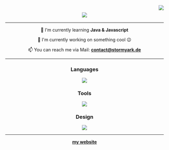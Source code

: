 <img align="right" src="https://visitor-badge.laobi.icu/badge?page_id=stormyark.stormyark" />

<h3 align="center">
    <img src="https://readme-typing-svg.herokuapp.com/?font=Righteous&size=35&center=true&vCenter=true&width=500&height=70&duration=4000&lines=Hi+There!+👋;+I'm+stormy!;" />
</h3>

---

<div align="center">

🌱 I'm currently learning **Java & Javascript**

🔭 I'm currently working on something cool :wink:

📫 You can reach me via Mail: **contact@stormyark.de**

 </div>

---

<h3 
    align="center"
    style="font-weight: bold">
    Languages
</h3>
<div
    align="center">
    <img src="https://skillicons.dev/icons?i=py,js,java,html,css">
</div>

<h3
    align="center"
    style="font-weight: bold">
    Tools
</h3>
<div
    align="center">
    <img src="https://skillicons.dev/icons?i=vscode,git,github,docker,discord">
</div>

<h3
    align="center"
    style="font-weight: bold">
    Design
</h3>
<div
    align="center">
    <img src="https://skillicons.dev/icons?i=figma,photoshop,tailwind,css">
</div>

---

<div align="center">
<a href='https://stormyark.de' target='_blank'><b>my website<b></a>
</div>
